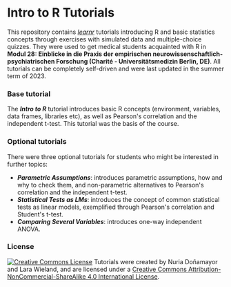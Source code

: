 # Intro to R Tutorials 

This repository contains [*learnr*](https://rstudio.github.io/learnr/) tutorials introducing R and basic statistics concepts through exercises with simulated data and multiple-choice quizzes. They were used to get medical students acquainted with R in **Modul 28: Einblicke in die Praxis der empirischen neurowissenschaftlich-psychiatrischen Forschung (Charité - Universitätsmedizin Berlin, DE)**. All tutorials can be completely self-driven and were last updated in the summer term of 2023. 

### Base tutorial
The **_Intro to R_** tutorial introduces basic R concepts (environment, variables, data frames, libraries etc), as well as Pearson's correlation and the independent t-test. This tutorial was the basis of the course. 

### Optional tutorials
There were three optional tutorials for students who might be interested in further topics:
- **_Parametric Assumptions_**: introduces parametric assumptions, how and why to check them, and non-parametric alternatives to Pearson's correlation and the independent t-test.
- **_Statistical Tests as LMs_**: introduces the concept of common statistical tests as linear models, exemplified through Pearson's correlation and Student's t-test.
- **_Comparing Several Variables_**: introduces one-way independent ANOVA.

### License
<a rel="license" href="http://creativecommons.org/licenses/by-nc-sa/4.0/"><img alt="Creative Commons License" style="border-width:0" src="https://i.creativecommons.org/l/by-nc-sa/4.0/80x15.png" /></a> Tutorials were created by Nuria Doñamayor and Lara Wieland, and are licensed under a <a rel="license" href="http://creativecommons.org/licenses/by-nc-sa/4.0/">Creative Commons Attribution-NonCommercial-ShareAlike 4.0 International License</a>. 
